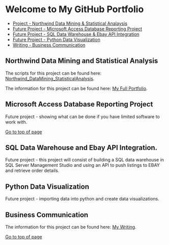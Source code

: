 # Welcome to My GitHub Portfolio

- [Project - Northwind Data Mining & Statistical Analaysis](#northwind-data-mining-and-statistical-analysis)
- [Future Project - Microsoft Access Database Reporting Project](#microsoft-access-database-reporting-project)
- [Future Project - SQL Data Warehouse & Ebay API Integration](#sql-data-warehouse-and-ebay-api-integration)
- [Future Project - Python Data Visualization](#python-data-visualization)
- [Writing - Business Communication](#business-communication)

 
## Northwind Data Mining and Statistical Analysis
 
 The scripts for this project can be found here: [Northwind_DataMining_StatisticalAnalysis](https://github.com/AKEMMONS2/Northwind_DataMining_StatisticalAnalysis.git).
 
 The information for this project can be found here: [My Full Portfolio](https://aemmons.info/).


## Microsoft Access Database Reporting Project

Future project - showing what can be done if you have limited software to work with. 

[Go to top of page](#welcome-to-my-github-portfolio)

## SQL Data Warehouse and Ebay API Integration.

Future project - this project will consist of building a SQL data warehouse in SQL Server Management Studio and using an API to push listings to EBAY and retrieve order details. 

## Python Data Visualization

Future project - importing data into python and create data visualizations. 


## Business Communication

The information for this project can be found here: [My Writing](https://aemmons.info/writing-business-communication).

[Go to top of page](#welcome-to-my-github-portfolio)
